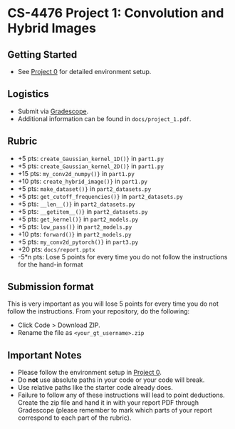 # CS-4476 Project 1: Convolution and Hybrid Images

## Getting Started

- See [Project 0](https://github.gatech.edu/cs4476/project-0) for detailed environment setup.

## Logistics

- Submit via [Gradescope](https://gradescope.com).
- Additional information can be found in `docs/project_1.pdf`.

## Rubric

- +5 pts: `create_Gaussian_kernel_1D()}` in `part1.py`
- +5 pts: `create_Gaussian_kernel_2D()}` in `part1.py`
- +15 pts: `my_conv2d_numpy()}` in `part1.py`
- +10 pts: `create_hybrid_image()}` in `part1.py`
- +5 pts: `make_dataset()}` in `part2_datasets.py`
- +5 pts: `get_cutoff_frequencies()}` in `part2_datasets.py`
- +5 pts: `__len__()}` in `part2_datasets.py`
- +5 pts: `__getitem__()}` in `part2_datasets.py`
- +5 pts: `get_kernel()}` in `part2_models.py`
- +5 pts: `low_pass()}` in `part2_models.py`
- +10 pts: `forward()}` in `part2_models.py`
- +5 pts: `my_conv2d_pytorch()}` in `part3.py`
- +20 pts: `docs/report.pptx`
- -5*n pts: Lose 5 points for every time you do not follow the instructions for the hand-in format

## Submission format

This is very important as you will lose 5 points for every time you do not follow the instructions. From your repository, do the following:

- Click Code > Download ZIP.
- Rename the file as `<your_gt_username>.zip`

## Important Notes

- Please follow the environment setup in [Project 0](https://github.gatech.edu/cs4476/project-0).
- Do **not** use absolute paths in your code or your code will break.
- Use relative paths like the starter code already does.
- Failure to follow any of these instructions will lead to point deductions. Create the zip file and hand it in with your report PDF through Gradescope (please remember to mark which parts of your report correspond to each part of the rubric).
